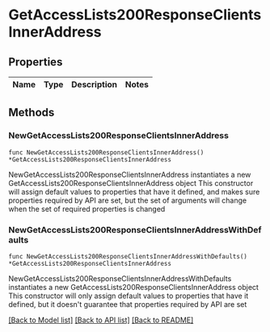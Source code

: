 # GetAccessLists200ResponseClientsInnerAddress

## Properties

Name | Type | Description | Notes
------------ | ------------- | ------------- | -------------

## Methods

### NewGetAccessLists200ResponseClientsInnerAddress

`func NewGetAccessLists200ResponseClientsInnerAddress() *GetAccessLists200ResponseClientsInnerAddress`

NewGetAccessLists200ResponseClientsInnerAddress instantiates a new GetAccessLists200ResponseClientsInnerAddress object
This constructor will assign default values to properties that have it defined,
and makes sure properties required by API are set, but the set of arguments
will change when the set of required properties is changed

### NewGetAccessLists200ResponseClientsInnerAddressWithDefaults

`func NewGetAccessLists200ResponseClientsInnerAddressWithDefaults() *GetAccessLists200ResponseClientsInnerAddress`

NewGetAccessLists200ResponseClientsInnerAddressWithDefaults instantiates a new GetAccessLists200ResponseClientsInnerAddress object
This constructor will only assign default values to properties that have it defined,
but it doesn't guarantee that properties required by API are set


[[Back to Model list]](../README.md#documentation-for-models) [[Back to API list]](../README.md#documentation-for-api-endpoints) [[Back to README]](../README.md)


